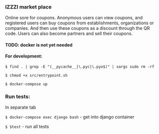 ### IZZZI market place

Online sore for coupons. 
Anonymous users can view coupons, and registered users can buy coupons from establishments,
organizations or companies. 
And then use these coupons as a discount through the QR code.
Users can also become partners and sell their coupons.

#### TODO: docker is not yet needed
#### For development:
``` $ find . | grep -E "(__pycache__|\.pyc|\.pyo$)" | xargs sudo rm -rf ```

``` $ chmod +x src/entrypoint.sh ```

``` $ docker-compose up ```

### Run tests:
In separate tab

``` $ docker-compose exec django bash ``` - get into django container

``` $ $test ``` - run all tests
